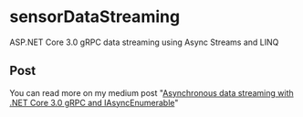 # sensorDataStreaming

ASP.NET Core 3.0 gRPC data streaming using Async Streams and LINQ

## Post

You can read more on my medium post "[Asynchronous data streaming with .NET Core 3.0 gRPC and IAsyncEnumerable](https://medium.com/@ricardo.torres89.rt/asyncronous-data-streaming-with-asp-net-core-3-0-grpc-and-iasyncenumerable-d62c3b735318)"
